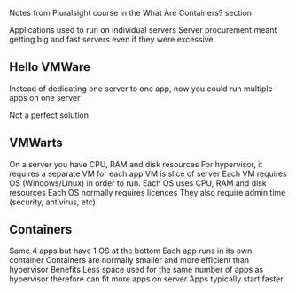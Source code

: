 Notes from Pluralsight course in the What Are Containers? section

Applications used to run on individual servers
Server procurement meant getting big and fast servers even if they were excessive

## Hello VMWare
Instead of dedicating one server to one app, now you could run multiple apps on one server

Not a perfect solution

## VMWarts
On a server you have CPU, RAM and disk resources
For hypervisor, it requires a separate VM for each app
VM is slice of server
Each VM requires OS (Windows/Linux) in order to run.
Each OS uses CPU, RAM and disk resources
Each OS normally requires licences
They also require admin time (security, antivirus, etc)


## Containers
Same 4 apps but have 1 OS at the bottom
Each app runs in its own container
Containers are normally smaller and more efficient than hypervisor
Benefits
    Less space used for the same number of apps as hypervisor therefore can fit more apps on server
    Apps typically start faster

